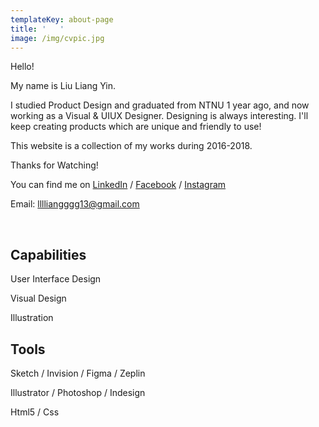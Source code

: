 ```yaml
---
templateKey: about-page
title: '   '
image: /img/cvpic.jpg
---
```

Hello! 

My name is Liu Liang Yin.

I studied Product Design and graduated from NTNU 1 year ago, and now working as a Visual & UIUX  Designer. Designing is always interesting. I'll keep creating  products which are unique and friendly to use! 

This website is a collection of my works during 2016-2018.

Thanks for Watching!

You can find me on [LinkedIn](linkedin.com/in/liuliangyin)  / [Facebook](https://www.facebook.com/LIULIANGYIN)  / [Instagram](https://www.instagram.com/liang_yin_liu/)

Email: lllliangggg13@gmail.com

<br/>

## Capabilities

User Interface Design

Visual Design

Illustration

## Tools

Sketch / Invision / Figma / Zeplin 

Illustrator / Photoshop / Indesign

Html5 / Css
